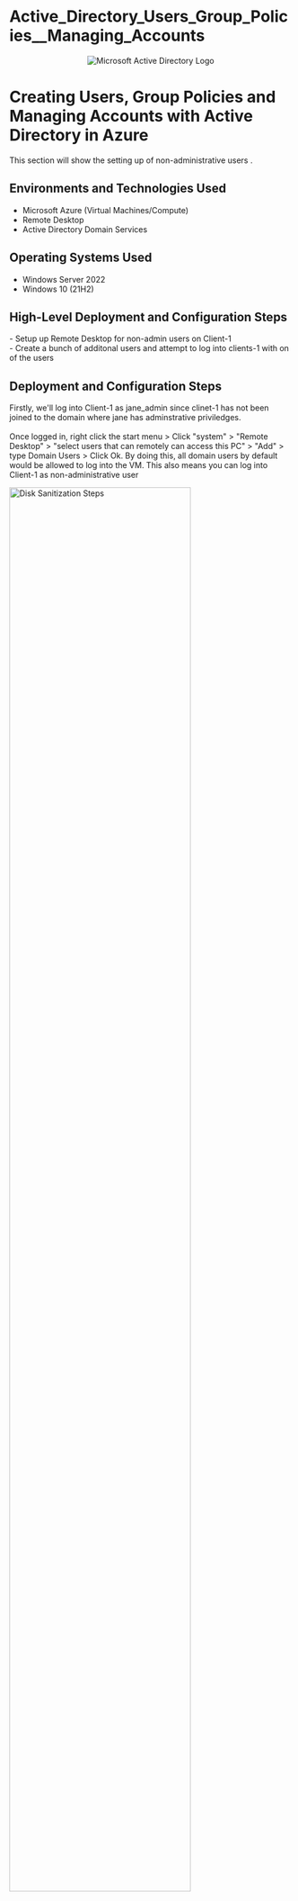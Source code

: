# Active_Directory_Users_Group_Policies__Managing_Accounts

<p align="center">
<img src="https://i.imgur.com/dD3HdHo.jpeg" alt="Microsoft Active Directory Logo"/>
</p>

<h1>Creating Users, Group Policies and Managing Accounts with Active Directory in Azure</h1>
This section will show the setting up of non-administrative users   .<br />


<h2>Environments and Technologies Used</h2>

- Microsoft Azure (Virtual Machines/Compute)
- Remote Desktop
- Active Directory Domain Services

<h2>Operating Systems Used </h2>

- Windows Server 2022
- Windows 10 (21H2)

<h2>High-Level Deployment and Configuration Steps</h2>
- Setup up Remote Desktop for non-admin users on Client-1<br />
- Create a bunch of additonal users and attempt to log into clients-1 with on of the users

<h2>Deployment and Configuration Steps</h2>

<p>
Firstly, we'll log into Client-1 as jane_admin since clinet-1 has not been joined to the domain where jane has adminstrative priviledges.<br /><br />
Once logged in, right click the start menu > Click "system" > "Remote Desktop" > "select users that can remotely can access this PC" > "Add" > type Domain Users > Click Ok. By doing this, all domain users by default would be allowed to log into the VM.  This also means you can log into Client-1 as non-administrative user
</p>

<p>
<img src="https://i.imgur.com/4VVOfHM.png" height="80%" width="80%" alt="Disk Sanitization Steps"/>
</p>
<br /><br />

<p>
Now, we'll log into DC-1 the users would be created. Open Powershell ISE as an administrator, create a new file and input a script that would create users. The script as seen below will create 1000 users with random names
</p>

<p>
<img src="https://i.imgur.com/CnqVfHk.png" height="80%" width="80%" alt="Disk Sanitization Steps"/>
</p>
<br /><br />

<p>
Once the run buttin is clicked, the user accounts will be created. 
</p>

<p>
<img src="https://i.imgur.com/5BBrCqY.png" height="80%" width="80%" alt="Disk Sanitization Steps"/>
</p>
<br /><br />


<p>

</p>

<p>
<img src="https://i.imgur.com/ogJ8zNW.png" height="80%" width="80%" alt="Disk Sanitization Steps"/>
</p>
<br /><br />


<p>

</p>

<p>
<img src="" height="80%" width="80%" alt="Disk Sanitization Steps"/>
</p>
<br /><br />

